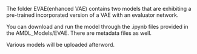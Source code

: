 The folder EVAE(enhanced VAE) contains two models that are exhibiting a pre-trained incorporated version of a VAE with an evaluator network.

You can download and run the model through the .ipynb files provided in the AMDL_Models/EVAE. There are metadata files as well.

Various models will be uploaded afterword.
